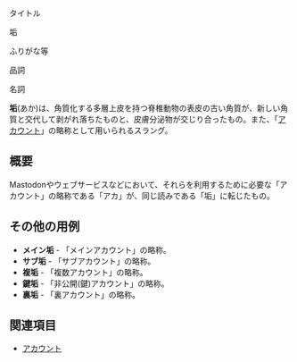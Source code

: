 <div>

タイトル

</div>

垢

ふりがな等

品詞

名詞

  

**垢**(あか)は、角質化する多層上皮を持つ脊椎動物の表皮の古い角質が、新しい角質と交代して剥がれ落ちたものと、皮膚分泌物が交じり合ったもの。また、「[アカウント](/%E3%82%A2%E3%82%AB%E3%82%A6%E3%83%B3%E3%83%88 "アカウント")」の略称として用いられるスラング。

## 概要

Mastodonやウェブサービスなどにおいて、それらを利用するために必要な「アカウント」の略称である「アカ」が、同じ読みである「垢」に転じたもの。

## その他の用例

-   **メイン垢** - 「メインアカウント」の略称。
-   **サブ垢** - 「サブアカウント」の略称。
-   **複垢** - 「複数アカウント」の略称。
-   **鍵垢** - 「非公開(鍵)アカウント」の略称。
-   **裏垢** - 「裏アカウント」の略称。

## 関連項目

-   [アカウント](/%E3%82%A2%E3%82%AB%E3%82%A6%E3%83%B3%E3%83%88 "アカウント")
